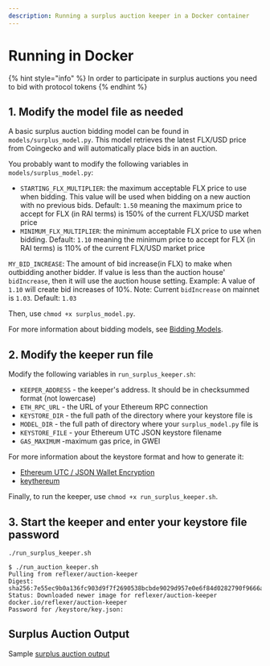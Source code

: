 ```yaml
---
description: Running a surplus auction keeper in a Docker container
---
```


# Running in Docker

{% hint style="info" %}
In order to participate in surplus auctions you need to bid with protocol tokens
{% endhint %}

## 1. Modify the model file as needed

A basic surplus auction bidding model can be found in `models/surplus_model.py`. This model retrieves the latest FLX/USD price from Coingecko and will automatically place bids in an auction.

You probably want to modify the following variables in `models/surplus_model.py`:

* `STARTING_FLX_MULTIPLIER`: the maximum acceptable FLX price to use when bidding. This value will be used when bidding on a new auction with no previous bids. Default: `1.50` meaning the maximum price to accept for FLX (in RAI terms) is 150% of the current FLX/USD market price
* `MINIMUM_FLX_MULTIPLIER`: the minimum acceptable FLX price to use when bidding. Default: `1.10` meaning the minimum price to accept for FLX (in RAI terms) is 110% of the current FLX/USD market price

`MY_BID_INCREASE`: The amount of bid increase(in FLX) to make when outbidding another bidder. If value is less than the auction house' `bidIncrease`, then it will use the auction house setting. Example: A value of `1.10` will create bid increases of 10%. Note: Current `bidIncrease` on mainnet is `1.03`. Default: `1.03`

Then, use `chmod +x surplus_model.py`.

For more information about bidding models, see [Bidding Models](../bidding-models.md).

## 2. Modify the keeper run file

Modify the following variables in `run_surplus_keeper.sh`:

* `KEEPER_ADDRESS` - the keeper's address. It should be in checksummed format (not lowercase)
* `ETH_RPC_URL` - the URL of your Ethereum RPC connection
* `KEYSTORE_DIR` - the full path of the directory where your keystore file is
* `MODEL_DIR` - the full path of directory where your `surplus_model.py` file is
* `KEYSTORE_FILE` - your Ethereum UTC JSON keystore filename
* `GAS_MAXIMUM` -maximum gas price, in GWEI

For more information about the keystore format and how to generate it:

* [Ethereum UTC / JSON Wallet Encryption](https://wizardforcel.gitbooks.io/practical-cryptography-for-developers-book/content/symmetric-key-ciphers/ethereum-wallet-encryption.html)
* [keythereum](https://github.com/ethereumjs/keythereum)

Finally, to run the keeper, use `chmod +x run_surplus_keeper.sh`.

## 3. Start the keeper and enter your keystore file password

`./run_surplus_keeper.sh`

```
$ ./run_auction_keeper.sh
Pulling from reflexer/auction-keeper
Digest: sha256:7e55ec9b0a136fc903d9f7f2690538bcbde9029d957e0e6f84d0282790f9666a
Status: Downloaded newer image for reflexer/auction-keeper
docker.io/reflexer/auction-keeper
Password for /keystore/key.json:
```

## Surplus Auction Output

Sample [surplus auction output](running-in-docker.md#surplus-auctioning-process)

